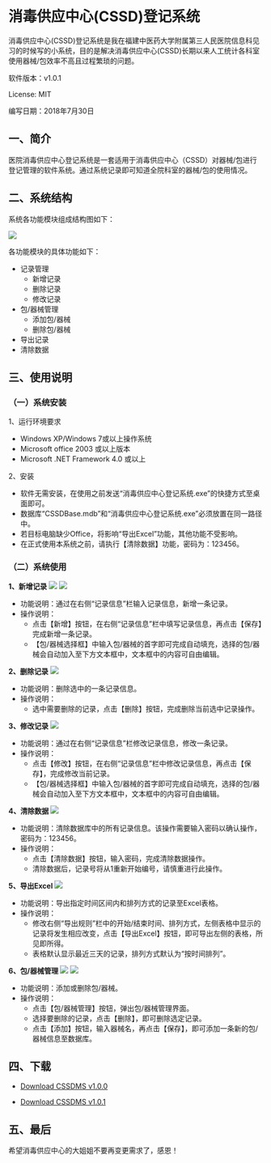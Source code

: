 # 消毒供应中心(CSSD)登记系统

消毒供应中心(CSSD)登记系统是我在福建中医药大学附属第三人民医院信息科见习的时候写的小系统，目的是解决消毒供应中心(CSSD)长期以来人工统计各科室使用器械/包效率不高且过程繁琐的问题。

软件版本：v1.0.1

License: MIT

编写日期：2018年7月30日


## 一、简介

医院消毒供应中心登记系统是一套适用于消毒供应中心（CSSD）对器械/包进行登记管理的软件系统。通过系统记录即可知道全院科室的器械/包的使用情况。

## 二、系统结构

系统各功能模块组成结构图如下：

![](https://github.com/jl223vy/fjtcmfs-cssdms/raw/master/Img/StructureDiagram.jpg)

各功能模块的具体功能如下：

- 记录管理
  - 新增记录
  - 删除记录
  - 修改记录
- 包/器械管理
  - 添加包/器械
  - 删除包/器械
- 导出记录
- 清除数据


## 三、使用说明

### （一）系统安装

1、运行环境要求

- Windows XP/Windows 7或以上操作系统
- Microsoft office 2003 或以上版本
- Microsoft .NET Framework 4.0 或以上

2、安装

- 软件无需安装，在使用之前发送“消毒供应中心登记系统.exe”的快捷方式至桌面即可。
- 数据库“CSSDBase.mdb”和“消毒供应中心登记系统.exe”必须放置在同一路径中。
- 若目标电脑缺少Office，将影响“导出Excel”功能，其他功能不受影响。
- 在正式使用本系统之前，请执行【清除数据】功能，密码为：123456。

### （二）系统使用

**1、新增记录**
![](https://github.com/jl223vy/fjtcmfs-cssdms/raw/master/Img/add1.jpg)
![](https://github.com/jl223vy/fjtcmfs-cssdms/raw/master/Img/add2.png)

- 功能说明：通过在右侧“记录信息”栏输入记录信息，新增一条记录。
- 操作说明：
  - 点击【新增】按钮，在右侧“记录信息”栏中填写记录信息，再点击【保存】完成新增一条记录。
  - 【包/器械选择框】中输入包/器械的首字即可完成自动填充，选择的包/器械会自动加入至下方文本框中，文本框中的内容可自由编辑。

**2、删除记录**
![](https://github.com/jl223vy/fjtcmfs-cssdms/raw/master/Img/del.jpg)

- 功能说明：删除选中的一条记录信息。
- 操作说明：
  - 选中需要删除的记录，点击【删除】按钮，完成删除当前选中记录操作。

**3、修改记录**
![](https://github.com/jl223vy/fjtcmfs-cssdms/raw/master/Img/modi.jpg)

- 功能说明：通过在右侧“记录信息”栏修改记录信息，修改一条记录。
- 操作说明：
  - 点击【修改】按钮，在右侧“记录信息”栏中修改记录信息，再点击【保存】，完成修改当前记录。
  - 【包/器械选择框】中输入包/器械的首字即可完成自动填充，选择的包/器械会自动加入至下方文本框中，文本框中的内容可自由编辑。

**4、清除数据**
![](https://github.com/jl223vy/fjtcmfs-cssdms/raw/master/Img/clear.png)

- 功能说明：清除数据库中的所有记录信息。该操作需要输入密码以确认操作，密码为：123456。
- 操作说明：
  - 点击【清除数据】按钮，输入密码，完成清除数据操作。
  - 清除数据后，记录号将从1重新开始编号，请慎重进行此操作。

**5、导出Excel**
![](https://github.com/jl223vy/fjtcmfs-cssdms/raw/master/Img/export.jpg)

- 功能说明：导出指定时间区间内和排列方式的记录至Excel表格。
- 操作说明：
  - 修改右侧“导出规则”栏中的开始/结束时间、排列方式，左侧表格中显示的记录将发生相应改变，点击【导出Excel】按钮，即可导出左侧的表格，所见即所得。
  - 表格默认显示最近三天的记录，排列方式默认为“按时间排列”。

**6、包/器械管理**
![](https://github.com/jl223vy/fjtcmfs-cssdms/raw/master/Img/manage1.png)
![](https://github.com/jl223vy/fjtcmfs-cssdms/raw/master/Img/manage2.png)

- 功能说明：添加或删除包/器械。
- 操作说明：
  - 点击【包/器械管理】按钮，弹出包/器械管理界面。
  - 选择要删除的记录，点击【删除】，即可删除选定记录。
  - 点击【添加】按钮，输入器械名，再点击【保存】，即可添加一条新的包/器械信息至数据库。

 
## 四、下载

- [Download CSSDMS v1.0.0](https://github.com/jl223vy/fjtcmfs-cssdms/raw/master/App/CSSDMS-v1.0.0.zip)

- [Download CSSDMS v1.0.1](https://github.com/jl223vy/fjtcmfs-cssdms/raw/master/App/CSSDMS-v1.0.1.zip)


## 五、最后

希望消毒供应中心的大姐姐不要再变更需求了，感恩！

